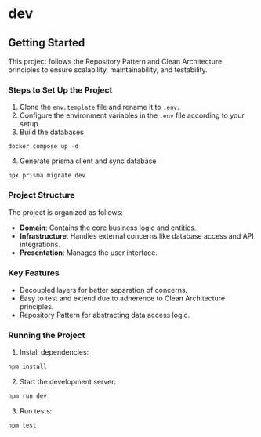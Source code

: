 # dev
## Getting Started

This project follows the Repository Pattern and Clean Architecture principles to ensure scalability, maintainability, and testability.

### Steps to Set Up the Project

1. Clone the `env.template` file and rename it to `.env`.
2. Configure the environment variables in the `.env` file according to your setup.
3. Build the databases 
  ```
  docker compose up -d
  ```
4. Generate prisma client and sync database
  ```
  npx prisma migrate dev
  ```

### Project Structure

The project is organized as follows:

- **Domain**: Contains the core business logic and entities.
- **Infrastructure**: Handles external concerns like database access and API integrations.
- **Presentation**: Manages the user interface.

### Key Features

- Decoupled layers for better separation of concerns.
- Easy to test and extend due to adherence to Clean Architecture principles.
- Repository Pattern for abstracting data access logic.

### Running the Project

1. Install dependencies:
  ```bash
  npm install
  ```
2. Start the development server:
  ```bash
  npm run dev
  ```
3. Run tests:
  ```bash
  npm test
  ```